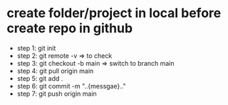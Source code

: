 # create folder/project in local before create repo in github

- step 1: git init
- step 2: git remote -v => to check
- step 3: git checkout -b main => switch to branch main
- step 4: git pull origin main
- step 5: git add .
- step 6: git commit -m "..{messgae}.."
- step 7: git push origin main 